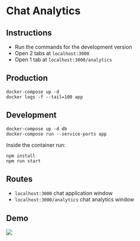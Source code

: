 # Chat Analytics

## Instructions
  - Run the commands for the development version
  - Open 2 tabs at ```localhost:3000``` 
  - Open 1 tab at ```localhost:3000/analytics```

## Production
```
docker-compose up -d
docker logs -f --tail=100 app
```

## Development
```
docker-compose up -d db
docker-compose run --service-ports app
```
Inside the container run:
```
npm install
npm run start
```

## Routes
  - ```localhost:3000```            chat application window
  - ```localhost:3000/analytics```  chat analytics window

## Demo
![](http://i.giphy.com/26BGCVHRvstqHUtzy.gif)
